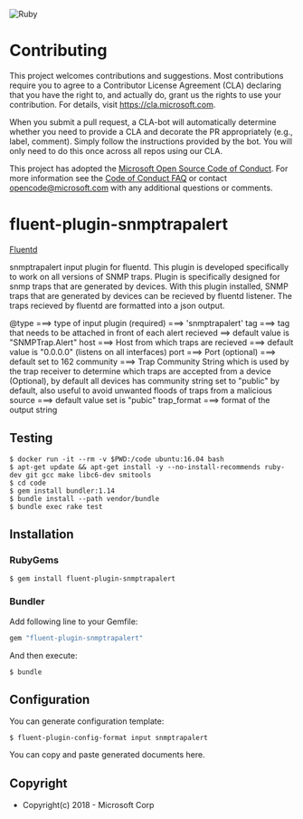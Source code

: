 ![Ruby](https://github.com/Azure/fluent-plugin-snmptrapalert/workflows/Ruby/badge.svg)

# Contributing

This project welcomes contributions and suggestions.  Most contributions require you to agree to a
Contributor License Agreement (CLA) declaring that you have the right to, and actually do, grant us
the rights to use your contribution. For details, visit https://cla.microsoft.com.

When you submit a pull request, a CLA-bot will automatically determine whether you need to provide
a CLA and decorate the PR appropriately (e.g., label, comment). Simply follow the instructions
provided by the bot. You will only need to do this once across all repos using our CLA.

This project has adopted the [Microsoft Open Source Code of Conduct](https://opensource.microsoft.com/codeofconduct/).
For more information see the [Code of Conduct FAQ](https://opensource.microsoft.com/codeofconduct/faq/) or
contact [opencode@microsoft.com](mailto:opencode@microsoft.com) with any additional questions or comments.


# fluent-plugin-snmptrapalert

[Fluentd](https://www.fluentd.org/)

 snmptrapalert input plugin for fluentd. This plugin is developed specifically to work on all versions of SNMP traps.
 Plugin is specifically designed for snmp traps that are generated by devices. With this plugin installed,
 SNMP traps that are generated by devices can be recieved by fluentd listener. The traps recieved by fluentd are formatted into a json output.

 @type ===> type of input plugin (required) ===> 'snmptrapalert'
 tag ===> tag that needs to be attached in front of each alert recieved ==> default value is "SNMPTrap.Alert"
 host ===> Host from which traps are recieved ===> default value is "0.0.0.0" (listens on all interfaces)
 port ===> Port (optional) ===> default set to 162
 community ===> Trap Community String which is used by the trap receiver to determine which traps are accepted from a device (Optional),
                by default all devices has community string set to "public" by default, also useful to avoid unwanted floods of traps
                from a malicious source ===> default value set is "pubic"
 trap_format ===> format of the output string

## Testing
```
$ docker run -it --rm -v $PWD:/code ubuntu:16.04 bash
$ apt-get update && apt-get install -y --no-install-recommends ruby-dev git gcc make libc6-dev smitools
$ cd code
$ gem install bundler:1.14
$ bundle install --path vendor/bundle
$ bundle exec rake test
```

## Installation

### RubyGems

```
$ gem install fluent-plugin-snmptrapalert
```

### Bundler

Add following line to your Gemfile:

```ruby
gem "fluent-plugin-snmptrapalert"
```

And then execute:

```
$ bundle
```

## Configuration

You can generate configuration template:

```
$ fluent-plugin-config-format input snmptrapalert
```

You can copy and paste generated documents here.

## Copyright

* Copyright(c) 2018 - Microsoft Corp
